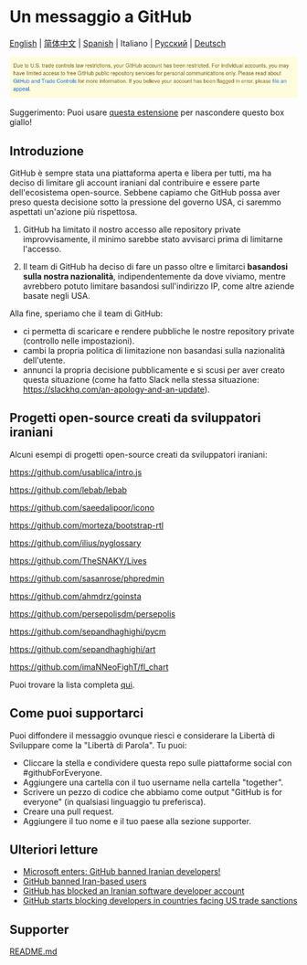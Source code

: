 # Un messaggio a GitHub

[English](./README.md) | [简体中文](./README-CN.md) | [Spanish](./README-ES.md) | Italiano | [Русский](./README-RU.md) | [Deutsch](./README-DE.md)

![alt text](./message.png)

Suggerimento: Puoi usare [questa estensione](https://github.com/MohamadKh75/ShutHub) per nascondere questo box giallo!

## Introduzione

GitHub è sempre stata una piattaforma aperta e libera per tutti, ma ha deciso di limitare gli account iraniani dal contribuire e essere parte dell'ecosistema open-source. Sebbene capiamo che GitHub possa aver preso questa decisione sotto la pressione del governo USA, ci saremmo aspettati un'azione più rispettosa.


1) GitHub ha limitato il nostro accesso alle repository private improvvisamente, il minimo sarebbe stato avvisarci prima di limitarne l'accesso.

2) Il team di GitHub ha deciso di fare un passo oltre e limitarci **basandosi sulla nostra nazionalità**, indipendentemente da dove viviamo, mentre avrebbero potuto limitare basandosi sull'indirizzo IP, come altre aziende basate negli USA.

Alla fine, speriamo che il team di GitHub:
- ci permetta di scaricare e rendere pubbliche le nostre repository private (controllo nelle impostazioni).
- cambi la propria politica di limitazione non basandasi sulla nazionalità dell'utente.
- annunci la propria decisione pubblicamente e si scusi per aver creato questa situazione (come ha fatto Slack nella stessa situazione: https://slackhq.com/an-apology-and-an-update).


## Progetti open-source creati da sviluppatori iraniani

Alcuni esempi di progetti open-source creati da sviluppatori iraniani:

https://github.com/usablica/intro.js

https://github.com/lebab/lebab

https://github.com/saeedalipoor/icono

https://github.com/morteza/bootstrap-rtl

https://github.com/ilius/pyglossary

https://github.com/TheSNAKY/Lives

https://github.com/sasanrose/phpredmin

https://github.com/ahmdrz/goinsta

https://github.com/persepolisdm/persepolis

https://github.com/sepandhaghighi/pycm

https://github.com/sepandhaghighi/art

https://github.com/imaNNeoFighT/fl_chart

Puoi trovare la lista completa [qui](https://github.com/mohebifar/made-in-iran).

## Come puoi supportarci

Puoi diffondere il messaggio ovunque riesci e considerare la Libertà di Sviluppare come la "Libertà di Parola".
Tu puoi:

- Cliccare la stella e condividere questa repo sulle piattaforme social con #githubForEveryone.
- Aggiungere una cartella con il tuo username nella cartella "together".
- Scrivere un pezzo di codice che abbiamo come output "GitHub is for everyone" (in qualsiasi linguaggio tu preferisca).
- Creare una pull request.
- Aggiungere il tuo nome e il tuo paese alla sezione supporter.

## Ulteriori letture
  - [Microsoft enters: GitHub banned Iranian developers!](https://medium.com/@d.aliyamini/microsoft-enters-github-banned-iranian-developers-843f7c60a146)
  - [GitHub banned Iran-based users](https://financialtribune.com/articles/sci-tech/99111/github-bans-iran-based-users)
  - [GitHub has blocked an Iranian software developer account](https://hub.packtpub.com/github-has-blocked-an-iranian-software-developers-account)
  - [GitHub starts blocking developers in countries facing US trade sanctions](https://www.zdnet.com/article/github-starts-blocking-developers-in-countries-facing-us-trade-sanctions)

## Supporter

[README.md](README.md#supporters)
